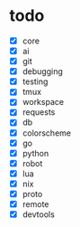 # todo

- [x] core
- [x] ai
- [x] git
- [x] debugging
- [x] testing
- [x] tmux
- [x] workspace
- [x] requests
- [x] db
- [x] colorscheme
- [x] go
- [x] python
- [x] robot
- [x] lua
- [x] nix
- [x] proto
- [x] remote
- [x] devtools
